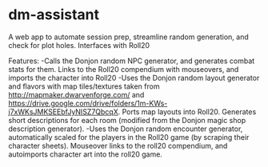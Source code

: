 # dm-assistant
A web app to automate session prep, streamline random generation, and check for plot holes. Interfaces with Roll20

Features:
-Calls the Donjon random NPC generator, and generates combat stats for them. Links to the Roll20 compendium with mouseovers, and imports the character into Roll20
-Uses the Donjon random layout generator and flavors with map tiles/textures taken from http://mapmaker.dwarvenforge.com/ and https://drive.google.com/drive/folders/1m-KWs-j7xWKsJMKSEEbfJyNISZ7QbcqX. Ports map layouts into Roll20. Generates short descriptions for each room (modified from the Donjon magic shop description generator).
-Uses the Donjon random encounter generator, automatically scaled for the players in the Roll20 game (by scraping their character sheets). Mouseover links to the roll20 compendium, and autoimports character art into the roll20 game.



